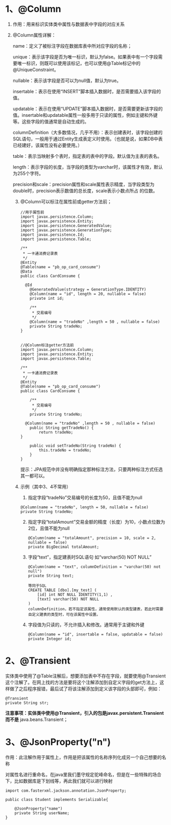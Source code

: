 # 1、@Column

1. 作用：用来标识实体类中属性与数据表中字段的对应关系

2. @Column属性详解：

   name：定义了被标注字段在数据库表中所对应字段的名称；

   

   unique：表示该字段是否为唯一标识，默认为false。如果表中有一个字段需要唯一标识，则既可以使用该标记，也可以使用@Table标记中的@UniqueConstraint。

   

   nullable：表示该字段是否可以为null值，默认为true。

   

   insertable：表示在使用“INSERT”脚本插入数据时，是否需要插入该字段的值。

   

   updatable：表示在使用“UPDATE”脚本插入数据时，是否需要更新该字段的值。insertable和updatable属性一般多用于只读的属性，例如主键和外键等。这些字段的值通常是自动生成的。

   

   columnDefinition（大多数情况，几乎不用）：表示创建表时，该字段创建的SQL语句，一般用于通过Entity生成表定义时使用。（也就是说，如果DB中表已经建好，该属性没有必要使用。）

   

   table：表示当映射多个表时，指定表的表中的字段。默认值为主表的表名。

   

   length：表示字段的长度，当字段的类型为varchar时，该属性才有效，默认为255个字符。

   

   precision和scale：precision属性和scale属性表示精度，当字段类型为double时，precision表示数值的总长度，scale表示小数点所占				的位数。

   

   3. @Column可以标注在属性前或getter方法前；

      ```
      //用于属性前
      import javax.persistence.Column;
      import javax.persistence.Entity;
      import javax.persistence.GeneratedValue;
      import javax.persistence.GenerationType;
      import javax.persistence.Id;
      import javax.persistence.Table;
      
      /**
       * 一卡通消费记录表
       */
      @Entity
      @Table(name = "pb_op_card_consume")
      @Data
      public class CardConsume {
      
      	@Id
          @GeneratedValue(strategy = GenerationType.IDENTITY)
          @Column(name = "id", length = 20, nullable = false)
          private int id;
      
          /**
           * 交易编号
           */
          @Column(name = "tradeNo" ,length = 50 , nullable = false)
          private String tradeNo;
      }
      
      
      //@Column标注getter方法前
      import javax.persistence.Column;
      import javax.persistence.Entity;
      import javax.persistence.Table;
      
      /**
       * 一卡通消费记录表
       */
      @Entity
      @Table(name = "pb_op_card_consume")
      public class CardConsume {
      
          /**
           * 交易编号
           */
          private String tradeNo;
       
      	@Column(name = "tradeNo" ,length = 50 , nullable = false)
          public String getTradeNo() {
              return tradeNo;
      }
      
          public void setTradeNo(String tradeNo) {
              this.tradeNo = tradeNo;
          } 
      }
      ```

      提示：JPA规范中并没有明确指定那种标注方法，只要两种标注方式任选其一都可以。

      

   4. 示例（其中3、4不常用）

      1.  指定字段“tradeNo”交易编号的长度为50，且值不能为null

         ```
         @Column(name = "tradeNo", length = 50, nullable = false)
         private String tradeNo;
         ```

      2. 指定字段“totalAmount”交易金额的精度（长度）为10，小数点位数为2位，且值不能为null

         ```
         @Column(name = "totalAmount", precision = 10, scale = 2, nullable = false)
         private BigDecimal totalAmount;
         ```

      3. 字段“text”，指定建表时SQL语句 如“varchar(50) NOT NULL”

         ```
         @Column(name = "text", columnDefinition = "varchar(50) not null")
         private String text;
         
         等同于SQL
         CREATE TABLE [dbo].[my_test] (
             [id] int NOT NULL IDENTITY(1,1) ,
             [text] varchar(50) NOT NULL 
         )
         columnDefinition，若不指定该属性，通常使用默认的类型建表，若此时需要自定义建表的类型时，可在该属性中设置。
         ```

      4. 字段值为只读的，不允许插入和修改。通常用于主键和外键

         ```
         @Column(name = "id", insertable = false, updatable = false)
         private Integer id;
         ```

 

# 2、@Transient

实体类中使用了@Table注解后，想要添加表中不存在字段，就要使用@Transient这个注解了。在网上找的方法是要将这个注解添加到自定义字段的get方法上，这样做了之后程序报错，最后试了将该注解添加到定义该字段的头部即可，例如：

```
@Transient
private String str;
```

**注意事项：**实体类中使用@Transient，引入的包是**javax.persistent.Transient** **而不是** java.beans.Transient；



# 3、@JsonProperty("n")

作用：此注解作用于属性上，作用是把该属性的名称序列化成另一个自己想要的名称

对属性名进行重命名，在java里我们墨守规定驼峰命名，但是在一些特殊的场合下，比如数据库是下划线等，再此我们就可以进行映射

```
import com.fasterxml.jackson.annotation.JsonProperty;  
   
public class Student implements Serializable{

    @JsonProperty("name")  
    private String userName;  
}
```


